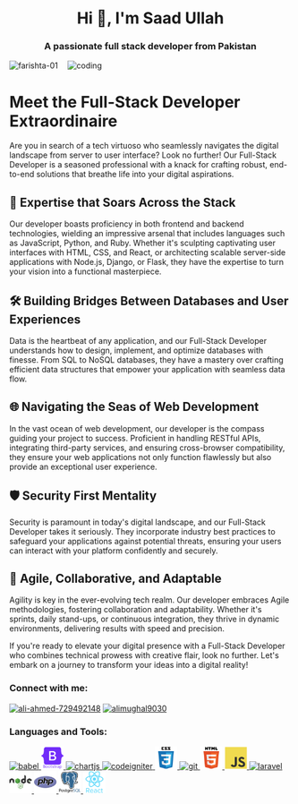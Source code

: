 
<h1 align="center">Hi 👋, I'm Saad Ullah</h1>
<h3 align="center">A passionate full stack developer from Pakistan</h3>

<img align="right" alt="coding" width="400" src="https://user-images.githubusercontent.com/55389276/140866485-8fb1c876-9a8f-4d6a-98dc-08c4981eaf70.gif">

<p align="left"> <img src="https://komarev.com/ghpvc/?username=farishta-01&label=Profile%20views&color=0e75b6&style=flat" alt="farishta-01" /> </p>

# Meet the Full-Stack Developer Extraordinaire

Are you in search of a tech virtuoso who seamlessly navigates the digital landscape from server to user interface? Look no further! Our Full-Stack Developer is a seasoned professional with a knack for crafting robust, end-to-end solutions that breathe life into your digital aspirations.

## **🚀 Expertise that Soars Across the Stack**

Our developer boasts proficiency in both frontend and backend technologies, wielding an impressive arsenal that includes languages such as JavaScript, Python, and Ruby. Whether it's sculpting captivating user interfaces with HTML, CSS, and React, or architecting scalable server-side applications with Node.js, Django, or Flask, they have the expertise to turn your vision into a functional masterpiece.

## **🛠️ Building Bridges Between Databases and User Experiences**

Data is the heartbeat of any application, and our Full-Stack Developer understands how to design, implement, and optimize databases with finesse. From SQL to NoSQL databases, they have a mastery over crafting efficient data structures that empower your application with seamless data flow.

## **🌐 Navigating the Seas of Web Development**

In the vast ocean of web development, our developer is the compass guiding your project to success. Proficient in handling RESTful APIs, integrating third-party services, and ensuring cross-browser compatibility, they ensure your web applications not only function flawlessly but also provide an exceptional user experience.

## **🛡️ Security First Mentality**

Security is paramount in today's digital landscape, and our Full-Stack Developer takes it seriously. They incorporate industry best practices to safeguard your applications against potential threats, ensuring your users can interact with your platform confidently and securely.

## **🔄 Agile, Collaborative, and Adaptable**

Agility is key in the ever-evolving tech realm. Our developer embraces Agile methodologies, fostering collaboration and adaptability. Whether it's sprints, daily stand-ups, or continuous integration, they thrive in dynamic environments, delivering results with speed and precision.

If you're ready to elevate your digital presence with a Full-Stack Developer who combines technical prowess with creative flair, look no further. Let's embark on a journey to transform your ideas into a digital reality!

<h3 align="left">Connect with me:</h3>
<p align="left">
<!-- <a href="https://dev.to/farishta-01" target="blank"><img align="center" src="https://raw.githubusercontent.com/rahuldkjain/github-profile-readme-generator/master/src/images/icons/Social/devto.svg" alt="farishta-01" height="30" width="40" /></a> -->
<a href="https://www.linkedin.com/in/saad-ullah-butt-158472274?utm_source=share&utm_campaign=share_via&utm_content=profile&utm_medium=android_app" target="blank"><img align="center" src="https://raw.githubusercontent.com/rahuldkjain/github-profile-readme-generator/master/src/images/icons/Social/linked-in-alt.svg" alt="ali-ahmed-729492148" height="30" width="40" /></a>
<!-- <a href="https://codesandbox.com/farishta-01" target="blank"><img align="center" src="https://raw.githubusercontent.com/rahuldkjain/github-profile-readme-generator/master/src/images/icons/Social/codesandbox.svg" alt="farishta-01" height="30" width="40" /></a> -->
<a href="https://www.facebook.com/profile.php?id=100015176433087" target="blank"><img align="center" src="https://raw.githubusercontent.com/rahuldkjain/github-profile-readme-generator/master/src/images/icons/Social/facebook.svg" alt="alimughal9030" height="30" width="40" /></a>
</p>

<h3 align="left">Languages and Tools:</h3>
<a href="https://babeljs.io/" target="_blank" rel="noreferrer"> 
    <img src="https://www.vectorlogo.zone/logos/babeljs/babeljs-icon.svg" alt="babel" width="40" height="40"/> 
</a> 
<a href="https://getbootstrap.com" target="_blank" rel="noreferrer"> 
    <img src="https://raw.githubusercontent.com/devicons/devicon/master/icons/bootstrap/bootstrap-plain-wordmark.svg" alt="bootstrap" width="40" height="40"/> 
</a> 
<a href="https://www.chartjs.org" target="_blank" rel="noreferrer"> 
    <img src="https://www.chartjs.org/media/logo-title.svg" alt="chartjs" width="40" height="40"/> 
</a> 
<a href="https://codeigniter.com" target="_blank" rel="noreferrer"> 
    <img src="https://cdn.worldvectorlogo.com/logos/codeigniter.svg" alt="codeigniter" width="40" height="40"/> 
</a> 
<a href="https://www.w3schools.com/css/" target="_blank" rel="noreferrer"> 
    <img src="https://raw.githubusercontent.com/devicons/devicon/master/icons/css3/css3-original-wordmark.svg" alt="css3" width="40" height="40"/> 
</a>  
<a href="https://git-scm.com/" target="_blank" rel="noreferrer"> 
    <img src="https://www.vectorlogo.zone/logos/git-scm/git-scm-icon.svg" alt="git" width="40" height="40"/> 
</a> 
<a href="https://www.w3.org/html/" target="_blank" rel="noreferrer"> 
    <img src="https://raw.githubusercontent.com/devicons/devicon/master/icons/html5/html5-original-wordmark.svg" alt="html5" width="40" height="40"/> 
</a> 
<a href="https://developer.mozilla.org/en-US/docs/Web/JavaScript" target="_blank" rel="noreferrer"> 
    <img src="https://raw.githubusercontent.com/devicons/devicon/master/icons/javascript/javascript-original.svg" alt="javascript" width="40" height="40"/> 
</a> 
<a href="https://laravel.com/" target="_blank" rel="noreferrer"> 
    <img src="https://cdn.worldvectorlogo.com/logos/laravel.svg" alt="laravel" width="40" height="40"/> 
</a>  
<a href="https://nodejs.org" target="_blank" rel="noreferrer"> 
    <img src="https://raw.githubusercontent.com/devicons/devicon/master/icons/nodejs/nodejs-original-wordmark.svg" alt="nodejs" width="40" height="40"/> 
</a>  
<a href="https://www.php.net" target="_blank" rel="noreferrer"> 
    <img src="https://raw.githubusercontent.com/devicons/devicon/master/icons/php/php-original.svg" alt="php" width="40" height="40"/> 
</a> 
<a href="https://www.postgresql.org" target="_blank" rel="noreferrer"> 
    <img src="https://raw.githubusercontent.com/devicons/devicon/master/icons/postgresql/postgresql-original-wordmark.svg" alt="postgresql" width="40" height="40"/> 
</a>  
<a href="https://reactjs.org/" target="_blank" rel="noreferrer"> 
    <img src="https://raw.githubusercontent.com/devicons/devicon/master/icons/react/react-original-wordmark.svg" alt="react" width="40" height="40"/> 
</a>

